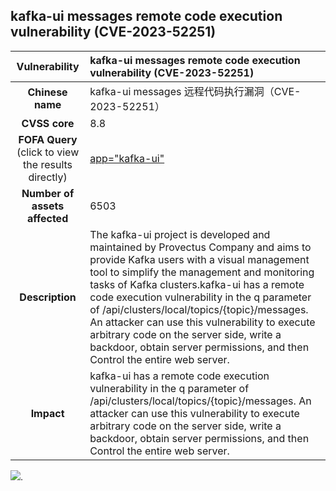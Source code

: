 ## 	kafka-ui messages remote code execution vulnerability (CVE-2023-52251)

|   **Vulnerability**  | 	kafka-ui messages remote code execution vulnerability (CVE-2023-52251)  |
| :----:   | :-----|
|  **Chinese name**  | kafka-ui messages 远程代码执行漏洞（CVE-2023-52251） |
| **CVSS core**  | 8.8 |
| **FOFA Query**  (click to view the results directly)| [	app="kafka-ui"](https://en.fofa.info/result?qbase64=Ym9keT0iZm9udHMvUm9ib3RvTW9uby1SZWd1bGFyLnR0ZiIgfHwgYm9keT0iL2ZvbnRzL1JvYm90b01vbm8tTWVkaXVtLnR0ZiIgfHwgYm9keT0iVUkgZm9yIEFwYWNoZSBLYWZrYSI%3D)|
| **Number of assets affected**  | 6503 |
| **Description**  | 		The kafka-ui project is developed and maintained by Provectus Company and aims to provide Kafka users with a visual management tool to simplify the management and monitoring tasks of Kafka clusters.kafka-ui has a remote code execution vulnerability in the q parameter of /api/clusters/local/topics/{topic}/messages. An attacker can use this vulnerability to execute arbitrary code on the server side, write a backdoor, obtain server permissions, and then Control the entire web server. |
| **Impact** | kafka-ui has a remote code execution vulnerability in the q parameter of /api/clusters/local/topics/{topic}/messages. An attacker can use this vulnerability to execute arbitrary code on the server side, write a backdoor, obtain server permissions, and then Control the entire web server. |

![](https://s3.bmp.ovh/imgs/2024/02/29/fb6a40c3ef8c3953.gif).

